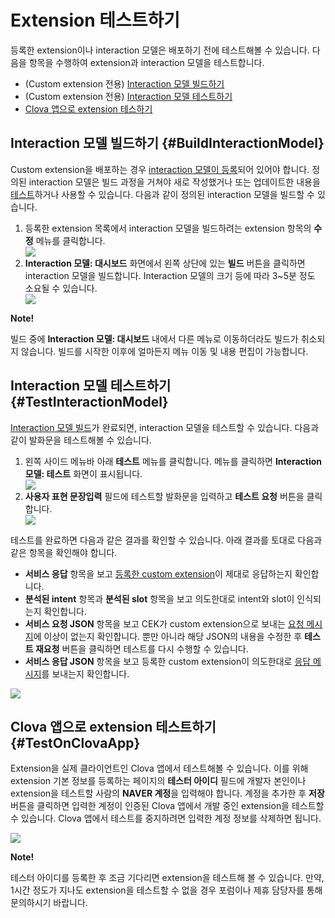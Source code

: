# Extension 테스트하기
등록한 extension이나 interaction 모델은 배포하기 전에 테스트해볼 수 있습니다. 다음을 항목을 수행하여 extension과 interaction 모델을 테스트합니다.

* (Custom extension 전용) [Interaction 모델 빌드하기](#BuildInteractionModel)
* (Custom extension 전용) [Interaction 모델 테스트하기](#TestInteractionModel)
* [Clova 앱으로 extension 테스하기](#TestOnClovaApp)

## Interaction 모델 빌드하기 {#BuildInteractionModel}

Custom extension을 배포하는 경우 [interaction 모델이 등록](/DevConsole/Guides/CEK/Register_Interaction_Model.md)되어 있어야 합니다. 정의된 interaction 모델은 빌드 과정을 거쳐야 새로 작성했거나 또는 업데이트한 내용을 [테스트](#TestInteractionModel)하거나 사용할 수 있습니다. 다음과 같이 정의된 interaction 모델을 빌드할 수 있습니다.

<ol>
  <li>등록한 extension 목록에서 interaction 모델을 빌드하려는 extension 항목의 <strong>수정</strong> 메뉴를 클릭합니다.</li>
  <img src="/DevConsole/Resources/Images/DevConsole-Interaction_Model_Menu.png" />
  <li><strong>Interaction 모델: 대시보드</strong> 화면에서 왼쪽 상단에 있는 <strong>빌드</strong> 버튼을 클릭하면 interaction 모델을 빌드합니다. Interaction 모델의 크기 등에 따라 3~5분 정도 소요될 수 있습니다.</li>
  <img src="/DevConsole/Resources/Images/DevConsole-Build_Interaction_Model.png" />
</ol>

<div class="note">
  <p><strong>Note!</strong></p>
  <p>빌드 중에 <strong>Interaction 모델: 대시보드</strong> 내에서 다른 메뉴로 이동하더라도 빌드가 취소되지 않습니다. 빌드를 시작한 이후에 얼마든지 메뉴 이동 및 내용 편집이 가능합니다.</p>
</div>

## Interaction 모델 테스트하기 {#TestInteractionModel}

[Interaction 모델 빌드](#BuildInteractionModel)가 완료되면, interaction 모델을 테스트할 수 있습니다. 다음과 같이 발화문을 테스트해볼 수 있습니다.

<ol>
  <li>왼쪽 사이드 메뉴바 아래 <strong>테스트</strong> 메뉴를 클릭합니다. 메뉴를 클릭하면 <strong>Interaction 모델: 테스트</strong> 화면이 표시됩니다.</li>
  <img src="/DevConsole/Resources/Images/DevConsole-Test_Menu.png" />
  <li><strong>사용자 표현 문장입력</strong> 필드에 테스트할 발화문을 입력하고 <strong>테스트 요청</strong> 버튼을 클릭합니다.</li>
  <img src="/DevConsole/Resources/Images/DevConsole-Test_Utterance_Example.png" />
</ol>

테스트를 완료하면 다음과 같은 결과를 확인할 수 있습니다. 아래 결과를 토대로 다음과 같은 항목을 확인해야 합니다.

* **서비스 응답** 항목을 보고 [등록한 custom extension](/DevConsole/Guides/CEK/Register_Extension.md)이 제대로 응답하는지 확인합니다.
* **분석된 intent** 항목과 **분석된 slot** 항목을 보고 의도한대로 intent와 slot이 인식되는지 확인합니다.
* **서비스 요청 JSON** 항목을 보고 CEK가 custom extension으로 보내는 [요청 메시지](/CEK/References/CEK_API.md#CustomExtRequestMessage)에 이상이 없는지 확인합니다. 뿐만 아니라 해당 JSON의 내용을 수정한 후 **테스트 재요청** 버튼을 클릭하면 테스트를 다시 수행할 수 있습니다.
* **서비스 응답 JSON** 항목을 보고 등록한 custom extension이 의도한대로 [응답 메시지](/CEK/References/CEK_API.md#CustomExtResponseMessage)를 보내는지 확인합니다.

![](/DevConsole/Resources/Images/DevConsole-Test_Result.png)

## Clova 앱으로 extension 테스트하기 {#TestOnClovaApp}

Extension을 실제 클라이언트인 Clova 앱에서 테스트해볼 수 있습니다. 이를 위해 extension 기본 정보를 등록하는 페이지의 **테스터 아이디** 필드에 개발자 본인이나 extension을 테스트할 사람의 <strong>NAVER 계정</strong>을 입력해야 합니다. 계정을 추가한 후 **저장** 버튼을 클릭하면 입력한 계정이 인증된 Clova 앱에서 개발 중인 extension을 테스트할 수 있습니다. Clova 앱에서 테스트를 중지하려면 입력한 계정 정보를 삭제하면 됩니다.

![](/DevConsole/Resources/Images/DevConsole-Add_Tester_ID.png)

<div class="note">
  <p><strong>Note!</strong></p>
  <p>테스터 아이디를 등록한 후 조금 기다리면 extension을 테스트해 볼 수 있습니다. 만약, 1시간 정도가 지나도 extension을 테스트할 수 없을 경우 포럼이나 제휴 담당자를 통해 문의하시기 바랍니다.</p>
</div>
